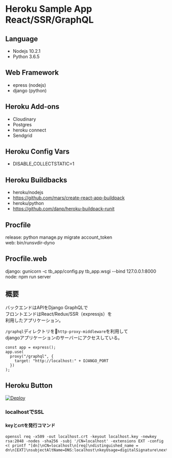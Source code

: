 # Heroku Sample App React/SSR/GraphQL
## Language
- Nodejs 10.2.1
- Python 3.6.5
## Web Framework
- epress (nodejs)
- django (python)
## Heroku Add-ons
- Cloudinary
- Postgres
- heroku connect
- Sendgrid
## Heroku Config Vars
- DISABLE_COLLECTSTATIC=1

## Heroku Buildbacks
- heroku/nodejs
- https://github.com/mars/create-react-app-buildpack
- heroku/python
- https://github.com/danp/heroku-buildpack-runit

## Procfile
release: python manage.py migrate account_token<br>
web: bin/runsvdir-dyno

## Procfile.web
django: gunicorn -c tb_app/config.py tb_app.wsgi --bind 127.0.0.1:8000<br>
node: npm run server
## 概要
バックエンドはAPIをDjango GraphQLで<br>
フロントエンドはReact/Redux/SSR（expressjs）を<br>
利用したアプリケーション。

`/graphql`ディレクトリを`http-proxy-middleware`を利用して<br>
djangoアプリケーションのサーバーにアクセスしている。

```
const app = express();
app.use(
  proxy("/graphql", {
    target: "http://localhost:" + DJANGO_PORT
  })
);
```
## Heroku Button
[![Deploy](https://www.herokucdn.com/deploy/button.png)](https://heroku.com/deploy)

### localhostでSSL
#### keyとcrtを発行コマンド
```
openssl req -x509 -out localhost.crt -keyout localhost.key -newkey rsa:2048 -nodes -sha256 -subj '/CN=localhost' -extensions EXT -config <( printf "[dn]\nCN=localhost\n[req]\ndistinguished_name = dn\n[EXT]\nsubjectAltName=DNS:localhost\nkeyUsage=digitalSignature\nextendedKeyUsage=serverAuth")
```
